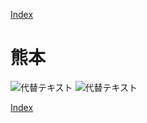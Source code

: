 [Index](../index.md)

# 熊本

![代替テキスト](./PXL_20230102_093815414.jpg)
![代替テキスト](./PXL_20230101_023835976.jpg)

[Index](../index.md)
